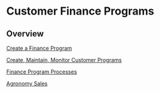 ﻿# Customer Finance Programs


## Overview
[Create a Finance Program](./BaseFinanceProgram.md)

[Create, Maintain, Monitor Customer Programs](./CreateMaintainMonitorCustomerPrograms.md)

[Finance Program Processes](./FinanceProgramProcesses.md)

[Agronomy Sales](./AgronomySales.md)
